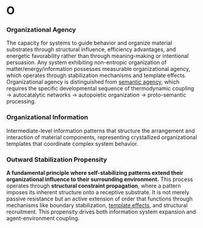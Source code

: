# O

### Organizational Agency
The capacity for systems to guide behavior and organize material substrates through structural influence, efficiency advantages, and energetic favorability rather than through meaning-making or intentional persuasion. Any system exhibiting non-entropic organization of matter/energy/information possesses measurable organizational agency, which operates through stabilization mechanisms and template effects. Organizational agency is distinguished from [semantic agency](S.md#semantic-agency), which requires the specific developmental sequence of thermodynamic coupling → autocatalytic networks → autopoietic organization → proto-semantic processing.

### Organizational Information
Intermediate-level information patterns that structure the arrangement and interaction of material components, representing crystallized organizational templates that coordinate complex system behavior.

### Outward Stabilization Propensity
**A fundamental principle where self-stabilizing patterns extend their organizational influence to their surrounding environment.** This process operates through **structural constraint propagation**, where a pattern imposes its inherent structure onto a receptive substrate. It is not merely passive resistance but an active extension of order that functions through mechanisms like boundary stabilization, [template effects](P.md#template-effects), and structural recruitment. This propensity drives both information system expansion and agent-environment coupling.
